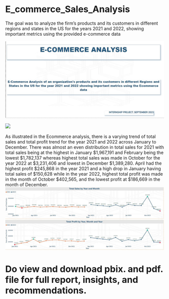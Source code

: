 # E_commerce_Sales_Analysis
The goal was to analyze the firm’s products and its customers in different regions and states in the US for the years 2021 and 2022, showing important metrics using the provided e-commerce data

![](./Ecommerceheader.JPG)

![](./ecomercekpiheader.JPG)

As illustrated in the Ecommerce analysis, there is a varying trend of total sales and total profit trend for the year 2021 and 2022 across January to December. 
There was almost an even distribution in total sales for 2021 with total sales being at the highest in January $1,967,191 and February being the lowest $1,782,137 whereas highest total sales was made in October for the year 2022 at $3,231,406 and lowest in December $1,389,280.
April had the highest profit $245,868 in the year 2021 and a high drop in January having total sales of  $150,628 while in the year 2022, highest total profit was made in the month of October $402,565, and the lowest profit at $186,669 in the month of December.
![](./YTDheader.JPG)

# Do view and download pbix. and pdf. file for full report, insights, and recommendations.
